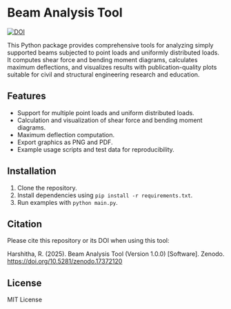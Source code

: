 # Beam Analysis Tool

[![DOI](https://zenodo.org/badge/DOI/10.5281/zenodo.17372120.svg)](https://doi.org/10.5281/zenodo.17372120)

This Python package provides comprehensive tools for analyzing simply supported beams subjected to point loads and uniformly distributed loads. It computes shear force and bending moment diagrams, calculates maximum deflections, and visualizes results with publication-quality plots suitable for civil and structural engineering research and education.

## Features
- Support for multiple point loads and uniform distributed loads.
- Calculation and visualization of shear force and bending moment diagrams.
- Maximum deflection computation.
- Export graphics as PNG and PDF.
- Example usage scripts and test data for reproducibility.

## Installation
1. Clone the repository.
2. Install dependencies using `pip install -r requirements.txt`.
3. Run examples with `python main.py`.

## Citation
Please cite this repository or its DOI when using this tool:

Harshitha, R. (2025). Beam Analysis Tool (Version 1.0.0) [Software]. Zenodo. https://doi.org/10.5281/zenodo.17372120

## License
MIT License
